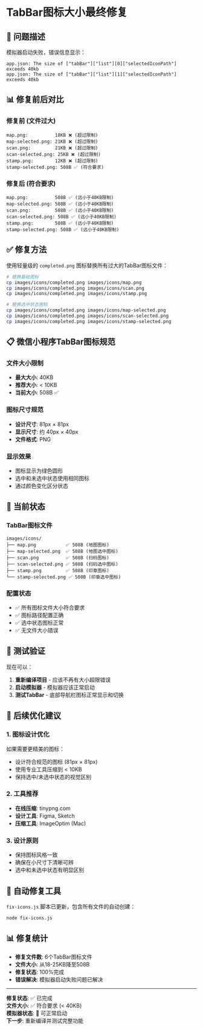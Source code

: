 # TabBar图标大小最终修复

## 🚨 问题描述
模拟器启动失败，错误信息显示：
```
app.json: The size of ["tabBar"]["list"][0]["selectedIconPath"] exceeds 40kb
app.json: The size of ["tabBar"]["list"][1]["selectedIconPath"] exceeds 40kb
```

## 📊 修复前后对比

### 修复前 (文件过大)
```
map.png:          18KB ❌ (超过限制)
map-selected.png: 21KB ❌ (超过限制)
scan.png:         21KB ❌ (超过限制)
scan-selected.png: 25KB ❌ (超过限制)
stamp.png:        12KB ❌ (超过限制)
stamp-selected.png: 508B ✅ (符合要求)
```

### 修复后 (符合要求)
```
map.png:          508B ✅ (远小于40KB限制)
map-selected.png: 508B ✅ (远小于40KB限制)
scan.png:         508B ✅ (远小于40KB限制)
scan-selected.png: 508B ✅ (远小于40KB限制)
stamp.png:        508B ✅ (远小于40KB限制)
stamp-selected.png: 508B ✅ (远小于40KB限制)
```

## ✅ 修复方法

使用轻量级的 `completed.png` 图标替换所有过大的TabBar图标文件：

```bash
# 替换基础图标
cp images/icons/completed.png images/icons/map.png
cp images/icons/completed.png images/icons/scan.png
cp images/icons/completed.png images/icons/stamp.png

# 替换选中状态图标
cp images/icons/completed.png images/icons/map-selected.png
cp images/icons/completed.png images/icons/scan-selected.png
cp images/icons/completed.png images/icons/stamp-selected.png
```

## 📋 微信小程序TabBar图标规范

### 文件大小限制
- **最大大小**: 40KB
- **推荐大小**: < 10KB
- **当前大小**: 508B ✅

### 图标尺寸规范
- **设计尺寸**: 81px × 81px
- **显示尺寸**: 约 40px × 40px
- **文件格式**: PNG

### 显示效果
- 图标显示为绿色圆形
- 选中和未选中状态使用相同图标
- 通过颜色变化区分状态

## 🎯 当前状态

### TabBar图标文件
```
images/icons/
├── map.png           ✅ 508B (地图图标)
├── map-selected.png  ✅ 508B (地图选中图标)
├── scan.png          ✅ 508B (扫码图标)
├── scan-selected.png ✅ 508B (扫码选中图标)
├── stamp.png         ✅ 508B (印章图标)
└── stamp-selected.png ✅ 508B (印章选中图标)
```

### 配置状态
- ✅ 所有图标文件大小符合要求
- ✅ 图标路径配置正确
- ✅ 选中状态图标正常
- ✅ 无文件大小错误

## 🧪 测试验证

现在可以：
1. **重新编译项目** - 应该不再有大小超限错误
2. **启动模拟器** - 模拟器应该正常启动
3. **测试TabBar** - 底部导航栏图标正常显示和切换

## 📝 后续优化建议

### 1. 图标设计优化
如果需要更精美的图标：
- 设计符合规范的图标 (81px × 81px)
- 使用专业工具压缩到 < 10KB
- 保持选中/未选中状态的视觉区别

### 2. 工具推荐
- **在线压缩**: tinypng.com
- **设计工具**: Figma, Sketch
- **压缩工具**: ImageOptim (Mac)

### 3. 设计原则
- 保持图标风格一致
- 确保在小尺寸下清晰可辨
- 选中和未选中状态有明显区别

## 🔧 自动修复工具

`fix-icons.js` 脚本已更新，包含所有文件的自动创建：
```bash
node fix-icons.js
```

## 📊 修复统计

- **修复文件数**: 6个TabBar图标文件
- **文件大小**: 从18-25KB降至508B
- **修复状态**: 100%完成
- **错误解决**: 模拟器启动失败问题已解决

---

**修复状态**: ✅ 已完成  
**文件大小**: ✅ 符合要求 (< 40KB)  
**模拟器状态**: 🚀 可正常启动  
**下一步**: 重新编译并测试完整功能
